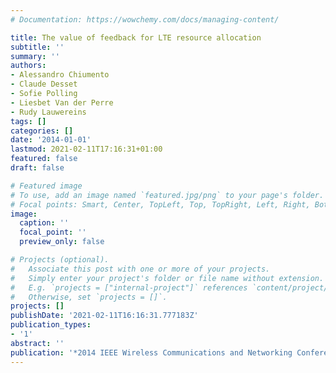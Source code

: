 ```yaml
---
# Documentation: https://wowchemy.com/docs/managing-content/

title: The value of feedback for LTE resource allocation
subtitle: ''
summary: ''
authors:
- Alessandro Chiumento
- Claude Desset
- Sofie Polling
- Liesbet Van der Perre
- Rudy Lauwereins
tags: []
categories: []
date: '2014-01-01'
lastmod: 2021-02-11T17:16:31+01:00
featured: false
draft: false

# Featured image
# To use, add an image named `featured.jpg/png` to your page's folder.
# Focal points: Smart, Center, TopLeft, Top, TopRight, Left, Right, BottomLeft, Bottom, BottomRight.
image:
  caption: ''
  focal_point: ''
  preview_only: false

# Projects (optional).
#   Associate this post with one or more of your projects.
#   Simply enter your project's folder or file name without extension.
#   E.g. `projects = ["internal-project"]` references `content/project/deep-learning/index.md`.
#   Otherwise, set `projects = []`.
projects: []
publishDate: '2021-02-11T16:16:31.777183Z'
publication_types:
- '1'
abstract: ''
publication: '*2014 IEEE Wireless Communications and Networking Conference (WCNC)*'
---
```

